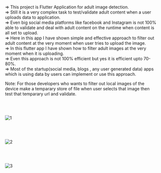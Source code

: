 => This project is Flutter Application for adult image detection.<br>
=> Still it is a very complex task to test/validate adult content when a user uploads data to application.<br>
=> Even big social media platforms like facebook and Instagram is not 100% able to validate and deal with adult content on the runtime when content is all set to upload.<br>
=> Here in this app I have shown simple and effective approach to filter out adult content at the very moment when user tries to upload the image.<br>
=> In this flutter app I have shown how to filter adult images at the very moment when it is uploading.<br>
=> Even this approach is not 100% efficient but yes it is efficient upto 70-80%.<br>
=> Most of the startup(social media, blogs , any user generated data) apps which is using data by users can implement or use this approach.<br>

Note: 
  For those developers who wants to filter out local images of the device make a temparary store of file when user selects that image then test that temparary url and validate.
  

<br>
<br>

![1](https://user-images.githubusercontent.com/22419021/64054746-180c9c00-cba6-11e9-95c5-5fde49dfb133.png)

<br>
<br>

![2](https://user-images.githubusercontent.com/22419021/64054784-3c687880-cba6-11e9-8393-f2e6e5c5f9c9.png)

<br>
<br>

![3](https://user-images.githubusercontent.com/22419021/64054796-52763900-cba6-11e9-80fc-640630000542.png)








